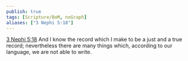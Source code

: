 ```yaml
---
publish: true
tags: [Scripture/BoM, noGraph]
aliases: ["3 Nephi 5:18"]
---
```

[3 Nephi 5:18](https://churchofjesuschrist.org/study/scriptures/bofm/3-ne/5?lang=eng&id=p18#p18) And I know the record which I make to be a just and a true record; nevertheless there are many things which, according to our language, we are not able to write.
